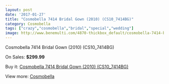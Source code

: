 ```yaml
---
layout: post
date: '2017-01-27'
title: "Cosmobella 7414 Bridal Gown (2010) (CS10_7414BG)"
category: Cosmobella
tags: ["crazy","cosmobella","bridal","special","wedding"]
image: http://www.benemulti.com/4870-thickbox_default/cosmobella-7414-bridal-gown-2010-cs107414bg.jpg
---
```

Cosmobella 7414 Bridal Gown (2010) (CS10_7414BG)

On Sales: **$299.99**
<a href="https://www.benemulti.com/en/cosmobella/1819-cosmobella-7414-bridal-gown-2010-cs107414bg.html"><amp-img layout="responsive" width="600" height="600" src="//www.benemulti.com/4870-thickbox_default/cosmobella-7414-bridal-gown-2010-cs107414bg.jpg" alt="Cosmobella 7414 Bridal Gown (2010) (CS10_7414BG) 0" /></a>
<a href="https://www.benemulti.com/en/cosmobella/1819-cosmobella-7414-bridal-gown-2010-cs107414bg.html"><amp-img layout="responsive" width="600" height="600" src="//www.benemulti.com/4872-thickbox_default/cosmobella-7414-bridal-gown-2010-cs107414bg.jpg" alt="Cosmobella 7414 Bridal Gown (2010) (CS10_7414BG) 1" /></a>
<a href="https://www.benemulti.com/en/cosmobella/1819-cosmobella-7414-bridal-gown-2010-cs107414bg.html"><amp-img layout="responsive" width="600" height="600" src="//www.benemulti.com/4871-thickbox_default/cosmobella-7414-bridal-gown-2010-cs107414bg.jpg" alt="Cosmobella 7414 Bridal Gown (2010) (CS10_7414BG) 2" /></a>

Buy it: [Cosmobella 7414 Bridal Gown (2010) (CS10_7414BG)](https://www.benemulti.com/en/cosmobella/1819-cosmobella-7414-bridal-gown-2010-cs107414bg.html "Cosmobella 7414 Bridal Gown (2010) (CS10_7414BG)")

View more: [Cosmobella](https://www.benemulti.com/en/20-cosmobella "Cosmobella")